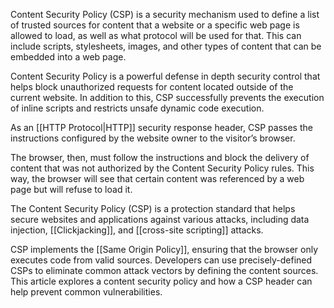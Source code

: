 Content Security Policy (CSP) is a security mechanism used to define a list of trusted sources for content that a website or a specific web page is allowed to load, as well as what protocol will be used for that. This can include scripts, stylesheets, images, and other types of content that can be embedded into a web page.

Content Security Policy is a powerful defense in depth security control that helps block unauthorized requests for content located outside of the current website. In addition to this, CSP successfully prevents the execution of inline scripts and restricts unsafe dynamic code execution.

As an [[HTTP Protocol|HTTP]] security response header, CSP passes the instructions configured by the website owner to the visitor’s browser.

The browser, then, must follow the instructions and block the delivery of content that was not authorized by the Content Security Policy rules. This way, the browser will see that certain content was referenced by a web page but will refuse to load it.

The Content Security Policy (CSP) is a protection standard that helps secure websites and applications against various attacks, including data injection, [[Clickjacking]], and [[cross-site scripting]] attacks.

CSP implements the [[Same Origin Policy]], ensuring that the browser only executes code from valid sources. Developers can use precisely-defined CSPs to eliminate common attack vectors by defining the content sources. This article explores a content security policy and how a CSP header can help prevent common vulnerabilities.
